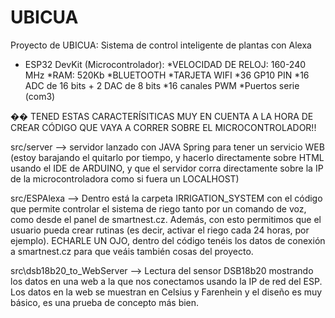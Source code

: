 # UBICUA
Proyecto de UBICUA: Sistema de control inteligente de plantas con Alexa

- ESP32 DevKit (Microcontrolador):
  *VELOCIDAD DE RELOJ: 160-240 MHz
  *RAM: 520Kb
  *BLUETOOTH
  *TARJETA WIFI
  *36 GP10 PIN
  *16 ADC de 16 bits + 2 DAC de 8 bits
  *16 canales PWM
  *Puertos serie (com3)
 
�� TENED ESTAS CARACTERÍSITICAS MUY EN CUENTA A LA HORA DE CREAR CÓDIGO QUE VAYA A CORRER SOBRE EL MICROCONTROLADOR!!

src/server --> servidor lanzado con JAVA Spring para tener un servicio WEB (estoy barajando el quitarlo por tiempo, y hacerlo directamente sobre HTML usando el IDE de ARDUINO, y que el servidor corra directamente sobre la IP de la microcontroladora como si fuera un LOCALHOST)

src/ESPAlexa --> Dentro está la carpeta IRRIGATION_SYSTEM con el código que permite controlar el sistema de riego tanto por un comando de voz,
como desde el panel de smartnest.cz. Además, con esto permitimos que el 
usuario pueda crear rutinas (es decir, activar el riego cada 24 horas,
por ejemplo). ECHARLE UN OJO, dentro del código tenéis los datos de 
conexión a smartnest.cz para que veáis también cosas del proyecto.

src\dsb18b20_to_WebServer --> Lectura del sensor DSB18b20 mostrando los datos en una web a la que nos conectamos usando la IP de red del ESP. Los datos en la web se muestran en Celsius y Farenhein y el diseño es muy básico, es una prueba de concepto más bien.
